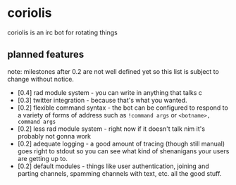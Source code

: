 # coriolis
coriolis is an irc bot for rotating things

## planned features
note: milestones after 0.2 are not well defined yet so this list is subject to change without notice.

* [0.4] rad module system - you can write in anything that talks c
* [0.3] twitter integration - because that's what you wanted.
* [0.2] flexible command syntax - the bot can be configured to respond to a variety of forms of address such as `!command args` or `<botname>, command args`
* [0.2] less rad module system - right now if it doesn't talk nim it's probably not gonna work
* [0.2] adequate logging - a good amount of tracing (though still manual) goes right to stdout so you can see what kind of shenanigans your users are getting up to.
* [0.2] default modules - things like user authentication, joining and parting channels, spamming channels with text, etc. all the good stuff.
